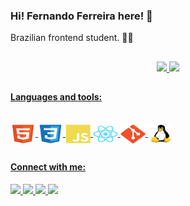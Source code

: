 ### Hi! Fernando Ferreira here! 👋
Brazilian frontend student. 🧑‍💻

##

<div align="center">
  <a href="https://github.com/fhersnit">
  <img height="100em" src="https://github-readme-stats.vercel.app/api?username=fhersnit&show_icons=true&theme=dracula&include_all_commits=true&count_private=true"/>
  <img height="100em" src="https://github-readme-stats.vercel.app/api/top-langs/?username=fhersnit&layout=compact&langs_count=7&theme=dracula"/>
 
</div>

##
<h4 align="left">Languages and tools:</h4>
  
<div style="display: inline_block"><br>
  <img align="center" alt="fher-HTML" height="30" width="40" src="https://raw.githubusercontent.com/devicons/devicon/master/icons/html5/html5-original.svg">
  <img align="center" alt="fher-CSS" height="30" width="40" src="https://raw.githubusercontent.com/devicons/devicon/master/icons/css3/css3-original.svg">
  <img align="center" alt="fher-JS" height="30" width="40" src="https://raw.githubusercontent.com/devicons/devicon/master/icons/javascript/javascript-plain.svg">
  <img align="center" alt="fher-React" height="30" width="40" src="https://raw.githubusercontent.com/devicons/devicon/master/icons/react/react-original.svg">
  <img align="center" alt="fher-git" height="30" width="40" src="https://raw.githubusercontent.com/devicons/devicon/master/icons/git/git-original.svg">
  <img align="center" alt="fher-Linux" height="30" width="40" src="https://raw.githubusercontent.com/devicons/devicon/master/icons/linux/linux-original.svg">
</div>

##
<h4 align="left">Connect with me:</h4>
 
<div> 
  <a href="https://instagram.com/fhersnit" target="_blank">
  <img src="https://img.shields.io/badge/-Instagram-%23E4405F?style=for-the-badge&logo=instagram&logoColor=white" target="_blank">
  </a>
  <a href="https://discord.gg/fhersnit#5104" target="_blank">
  <img src="https://img.shields.io/badge/Discord-7289DA?style=for-the-badge&logo=discord&logoColor=white" target="_blank">
  </a> 
  <a href = "mailto:fhersnit@gmail.com">
  <img src="https://img.shields.io/badge/-Gmail-%23333?style=for-the-badge&logo=gmail&logoColor=white" target="_blank">
  </a>
  <a href="http://www.linkedin.com/in/fernando-ferreira-04" target="_blank">
  <img src="https://img.shields.io/badge/-LinkedIn-%230077B5?style=for-the-badge&logo=linkedin&logoColor=white" target="_blank">
  </a> 
</div>
